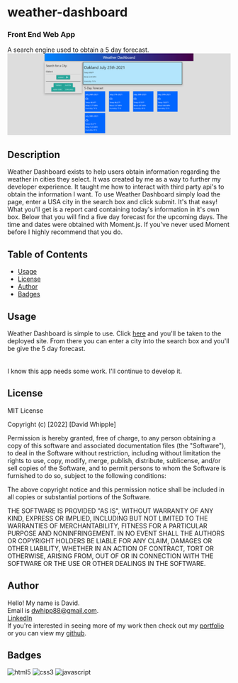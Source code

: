 # weather-dashboard
### Front End Web App
A search engine used to obtain a 5 day forecast.
<img src="./assets/img/weather-dashboard.png" />

## Description

Weather Dashboard exists to help users obtain information regarding the weather in cities they select. It was created by me as a way to further my developer experience. It taught me how to interact with third party api's to obtain the information I want. To use Weather Dashboard simply load the page, enter a USA city in the search box and click submit. It's that easy! What you'll get is a report card containing today's information in it's own box. Below that you will find a five day forecast for the upcoming days. The time and dates were obtained with Moment.js. If you've never used Moment before I highly recommend that you do.

## Table of Contents

- [Usage](#usage)
- [License](#license)
- [Author](#author)
- [Badges](#badges)

## Usage

Weather Dashboard is simple to use. Click [here](https://d-whipp.github.io/weather-dashboard/) and you'll be taken to the deployed site. From there you can enter a city into the search box and you'll be give the 5 day forecast.
<br>
<br>
<br>
I know this app needs some work. I'll continue to develop it.

## License

MIT License

Copyright (c) [2022] [David Whipple]

Permission is hereby granted, free of charge, to any person obtaining a copy of this software and associated documentation files (the "Software"), to deal in the Software without restriction, including without limitation the rights to use, copy, modify, merge, publish, distribute, sublicense, and/or sell copies of the Software, and to permit persons to whom the Software is furnished to do so, subject to the following conditions:

The above copyright notice and this permission notice shall be included in all copies or substantial portions of the Software.

THE SOFTWARE IS PROVIDED "AS IS", WITHOUT WARRANTY OF ANY KIND, EXPRESS OR IMPLIED, INCLUDING BUT NOT LIMITED TO THE WARRANTIES OF MERCHANTABILITY, FITNESS FOR A PARTICULAR PURPOSE AND NONINFRINGEMENT. IN NO EVENT SHALL THE AUTHORS OR COPYRIGHT HOLDERS BE LIABLE FOR ANY CLAIM, DAMAGES OR OTHER LIABILITY, WHETHER IN AN ACTION OF CONTRACT, TORT OR OTHERWISE, ARISING FROM, OUT OF OR IN CONNECTION WITH THE SOFTWARE OR THE USE OR OTHER DEALINGS IN THE SOFTWARE.

## Author

Hello! My name is David.<br>
Email is dwhipp88@gmail.com. <br>
[LinkedIn](https://www.linkedin.com/in/david-w-079841213/) <br>
If you're interested in seeing more of my work then check out my [portfolio](http://mighty-brook-32674.herokuapp.com/) or you can view my [github](https://github.com/D-Whipp).<br>

## Badges

![html5](https://img.shields.io/badge/HTML5-E34F26?style=for-the-badge&logo=html5&logoColor=white)
![css3](https://img.shields.io/badge/CSS3-1572B6?style=for-the-badge&logo=css3&logoColor=white)
![javascript](https://img.shields.io/badge/JavaScript-323330?style=for-the-badge&logo=javascript&logoColor=F7DF1E)
